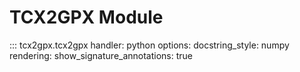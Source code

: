 # TCX2GPX Module

::: tcx2gpx.tcx2gpx
    handler: python
    options:
        docstring_style: numpy
        rendering:
            show_signature_annotations: true
